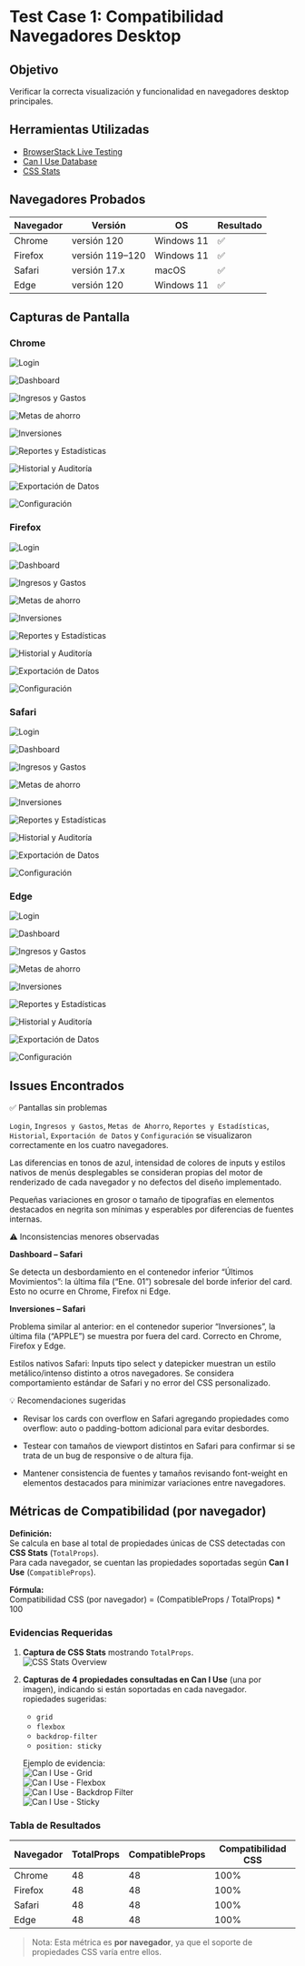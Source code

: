 # Test Case 1: Compatibilidad Navegadores Desktop

## Objetivo
Verificar la correcta visualización y funcionalidad en navegadores desktop principales.

## Herramientas Utilizadas
- [BrowserStack Live Testing](https://www.browserstack.com/)
- [Can I Use Database](https://caniuse.com/)
- [CSS Stats](https://cssstats.com/)

## Navegadores Probados
| Navegador | Versión | OS | Resultado |
|-----------|---------|----|-----------|
| Chrome | versión 120 | Windows 11 | ✅ |
| Firefox | versión 119–120 | Windows 11 | ✅ |
| Safari | versión 17.x | macOS | ✅ |
| Edge | versión 120 | Windows 11 | ✅ |

## Capturas de Pantalla
### Chrome
![Login](imagenes/login-chrome.png)

![Dashboard](imagenes/dashboard-chrome.png)

![Ingresos y Gastos](imagenes/ingresos-chrome.png)

![Metas de ahorro](imagenes/metas-chrome.png)

![Inversiones](imagenes/inversiones-chrome.png)

![Reportes y Estadísticas](imagenes/reportes-chrome.png)

![Historial y Auditoría](imagenes/historial-chrome.png)

![Exportación de Datos](imagenes/exportar-chrome.png)

![Configuración](imagenes/configuracion-chrome.png)

### Firefox
![Login](imagenes/login-firefox.png)

![Dashboard](imagenes/dashboard-firefox.png)

![Ingresos y Gastos](imagenes/ingresos-firefox.png)

![Metas de ahorro](imagenes/metas-firefox.png)

![Inversiones](imagenes/inversiones-firefox.png)

![Reportes y Estadísticas](imagenes/reportes-firefox.png)

![Historial y Auditoría](imagenes/historial-firefox.png)

![Exportación de Datos](imagenes/exportar-firefox.png)

![Configuración](imagenes/configuracion-firefox.png)

### Safari
![Login](imagenes/login-safari.png)

![Dashboard](imagenes/dashboard-safari.png)

![Ingresos y Gastos](imagenes/ingresos-safari.png)

![Metas de ahorro](imagenes/metas-safari.png)

![Inversiones](imagenes/inversiones-safari.png)

![Reportes y Estadísticas](imagenes/reportes-safari.png)

![Historial y Auditoría](imagenes/historial-safari.png)

![Exportación de Datos](imagenes/exportar-safari.png)

![Configuración](imagenes/configuracion-safari.png)

### Edge
![Login](imagenes/login-edge.png)

![Dashboard](imagenes/dashboard-edge.png)

![Ingresos y Gastos](imagenes/ingresos-edge.png)

![Metas de ahorro](imagenes/metas-edge.png)

![Inversiones](imagenes/inversiones-edge.png)

![Reportes y Estadísticas](imagenes/reportes-edge.png)

![Historial y Auditoría](imagenes/historial-edge.png)

![Exportación de Datos](imagenes/exportar-edge.png)

![Configuración](imagenes/configuracion-edge.png)

## Issues Encontrados
✅ Pantallas sin problemas

`Login`, `Ingresos y Gastos`, `Metas de Ahorro`, `Reportes y Estadísticas`, `Historial`, `Exportación de Datos` y `Configuración` se visualizaron correctamente en los cuatro navegadores.

Las diferencias en tonos de azul, intensidad de colores de inputs y estilos nativos de menús desplegables se consideran propias del motor de renderizado de cada navegador y no defectos del diseño implementado.

Pequeñas variaciones en grosor o tamaño de tipografías en elementos destacados en negrita son mínimas y esperables por diferencias de fuentes internas.

⚠️ Inconsistencias menores observadas

**Dashboard – Safari**

Se detecta un desbordamiento en el contenedor inferior “Últimos Movimientos”: la última fila (“Ene. 01”) sobresale del borde inferior del card.
Esto no ocurre en Chrome, Firefox ni Edge.

**Inversiones – Safari**

Problema similar al anterior: en el contenedor superior “Inversiones”,
la última fila (“APPLE”) se muestra por fuera del card.
Correcto en Chrome, Firefox y Edge.

Estilos nativos Safari:
Inputs tipo select y datepicker muestran un estilo metálico/intenso distinto a otros navegadores. Se considera comportamiento estándar de Safari y no error del CSS personalizado.

💡 Recomendaciones sugeridas

- Revisar los cards con overflow en Safari agregando propiedades como overflow: auto o padding-bottom adicional para evitar desbordes.

- Testear con tamaños de viewport distintos en Safari para confirmar si se trata de un bug de responsive o de altura fija.

- Mantener consistencia de fuentes y tamaños revisando font-weight en elementos destacados para minimizar variaciones entre navegadores.

## Métricas de Compatibilidad (por navegador)

**Definición:**  
Se calcula en base al total de propiedades únicas de CSS detectadas con **CSS Stats** (`TotalProps`).  
Para cada navegador, se cuentan las propiedades soportadas según **Can I Use** (`CompatibleProps`).  

**Fórmula:**  
Compatibilidad CSS (por navegador) = (CompatibleProps / TotalProps) * 100

### Evidencias Requeridas
1. **Captura de CSS Stats** mostrando `TotalProps`.  
   ![CSS Stats Overview](imagenes/css-stats.png)

2. **Capturas de 4 propiedades consultadas en Can I Use** (una por imagen), indicando si están soportadas en cada navegador.  
   ropiedades sugeridas:  
   - `grid`  
   - `flexbox`  
   - `backdrop-filter`  
   - `position: sticky`  

   Ejemplo de evidencia:  
   ![Can I Use - Grid](imagenes/caniuse-grid.png)  
   ![Can I Use - Flexbox](imagenes/caniuse-flexbox.png)  
   ![Can I Use - Backdrop Filter](imagenes/caniuse-backdrop-filter.png)  
   ![Can I Use - Sticky](imagenes/caniuse-sticky.png)  

### Tabla de Resultados
| Navegador | TotalProps | CompatibleProps | Compatibilidad CSS |
|-----------|------------|-----------------|---------------------|
| Chrome | 48 | 48 | 100% |
| Firefox | 48 | 48 | 100% |
| Safari | 48 | 48 | 100% |
| Edge | 48 | 48 | 100% |

> Nota: Esta métrica es **por navegador**, ya que el soporte de propiedades CSS varía entre ellos.
